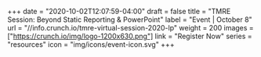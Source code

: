 +++
date = "2020-10-02T12:07:59-04:00"
draft = false
title = "TMRE Session: Beyond Static Reporting & PowerPoint"
label = "Event | October 8"
url = "//info.crunch.io/tmre-virtual-session-2020-lp"
weight = 200
images = ["https://crunch.io/img/logo-1200x630.png"]
link = "Register Now"
series = "resources"
icon = "img/icons/event-icon.svg"
+++
